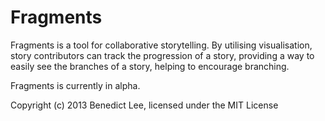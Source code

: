 # Fragments

Fragments is a tool for collaborative storytelling. By utilising visualisation, story contributors can track the
progression of a story, providing a way to easily see the branches of a story, helping to encourage branching.

Fragments is currently in alpha.

Copyright (c) 2013 Benedict Lee, licensed under the MIT License